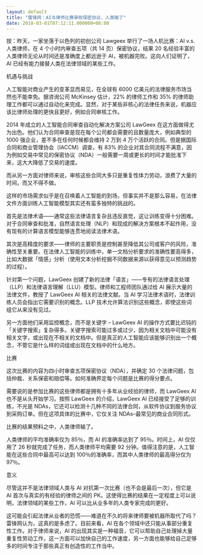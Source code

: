 ```yaml
---
layout: default
title: "雷锋网：AI与律师比赛审核保密协议，人类输了"
date: 2018-03-01T07:12:11.000000+08:00
---
```


按：昨天，一家坐落于以色列的初创公司 Lawgeex 举行了一场人机比赛：AI v.s. 人类律师，在 4 个小时内审查五项（共 14 页）保密协议，结果 20 名经验丰富的人类律师无论从时间还是准确度上都远逊于 AI，被机器完败。这向人们证明了，AI 已经有能力接替人类在法律领域的某些工作。

机遇与挑战

人工智能对商业产生的变革显而易见，在全球有 6000 亿美元的法律服务市场当然也不能幸免。据咨询公司 McKinsey 估计，22% 的律师工作和 35% 的律师助理工作都可以通过自动化来完成。显然，对于某些非核心的法律任务来说，机器应该比律师处理的更快且更好，例如合同审核工作。

2014 年成立的人工智能合同审查自动化解决方案公司 LawGeex 在这方面做得尤为出色。他们认为合同审查是现在每个公司都会需要的且数量庞大，例如典型的 1000 强企业，差不多在任何时候都会维持 2 万到 4 万个活跃的合同。但是据国际合同和商业管理协会（IACCM）调查，有 83% 的企业对其合同流程不满意，因为例如交易中常见的保密协议（NDA）一般需要一周或更长的时间才能批准下来，这大大降低了交易的速度。

而从另一方面对律师来说，审核这些合同大多只是重复性体力劳动，浪费了大量的时间，而又不得不做。

这样的市场需求似乎是在召唤着人工智能的到场，但事实并不是那么容易，在法律文件方面训练人工智能模型其实还有蛮多独特的挑战的。

首先是法律术语——通常这些法律语言复杂且违反直觉，这让训练变得十分困难。对于合同审查和批准，自然语言处理（NLP）和现成的解决方案根本不起作用，没有现有的计算语言模型能够连贯地阅读法律术语。

其次是高精度的要求——律师的主要职责是控制甚至降低其公司或客户的风险，准确性至关重要。在法律人工智能的训练中，单一文档分析要求的准确性要高得多，比如大数据「情感」分析（使用文本分析挖掘不同数据来源以获得意见以预测趋势的过程）。

针对第一个问题，LawGeex 创建了新的法律「语言」——专有的法律语言处理（LLP）和法律语言理解（LLU）模型。律师和工程师团队通过给 AI 展示大量的法律文件，教授了 LawGeex AI 相关的法律文献。当 AI 学习法律术语时，法律训练人员会指出它需要识别的概念。LLP 技术允许算法识别这些概念，即使这些词组它从来没有见过。

另一方面他们采用监控概念，而不是关键字 – LawGeex AI 的操作方式要比迟钝的「关键字搜索」复杂得多。关键字搜索可能过多或过少，因为相关文档中可能没有相关文字，或出现在不相关的文档中。但是真正的人工智能应该能够识别出一个概念，不管它是什么样的词组或出现在文档中的什么地方。

比赛

这次比赛的内容为四小时审查五项保密协议（NDA），并确定 30 个法律问题，包括仲裁、关系保密和赔偿等。如何准确界定每个问题是比赛的得分要点。

需要说的是参加比赛的这些律师都是拥有十多年从业经验的律师，而 LawGeex AI 也不是从头开始学习。按照 LawGeex 的介绍，LawGeex AI 已经接受了足够的训练，不光是 NDAs，它还可以检测十几种不同的法律合同，从软件协议到服务协议到采购订单。但在这项具体的比赛中，它仅关注 NDAs–最常见的商业合同形式。

比赛的结果预料之中，人类律师输了。

人类律师的平均准确率仅为 85％，而 AI 的准确率达到了 95％。时间上，AI 仅仅用了 26 秒就完成了任务，而人类律师平均需要 92 分钟。值得注意的是，人工智能在这些合同中最高可以达到 100％的准确率，而其中人类律师的最高得分仅为 97％。

意义

尽管这并不是法律领域人类与 AI 对抗第一次比赛（也不会是最后一次），但它是 AI 首次与真实的有经验的律师之间的 PK。这使得比赛的结果在一定程度上可以说明，法律领域的某些工作，AI 可以比从业多年的人类专家完成的更好。

这可能会引起法律从业者的恐慌——难道在不久的将来律师要被机器所取代了吗？雷锋网认为，这真的是多虑了。目前来看，AI 在各个领域中还只能从事部分重复性工作。对于律师来说，AI 的出现其实是一种福音，它可以帮助自己处理掉大量重复性劳动工作，这一方面可以加快自己的工作速度，另一方面也能够给自己足够多的时间专注于那些真正有创造性的工作当中。

